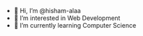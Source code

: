 - 👋 Hi, I’m @hisham-alaa
- 👀 I’m interested in Web Development
- 🌱 I’m currently learning Computer Science

<!---
hisham-alaa/hisham-alaa is a ✨ special ✨ repository because its `README.md` (this file) appears on your GitHub profile.
You can click the Preview link to take a look at your changes.
--->
